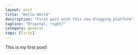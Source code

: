```yaml
---
layout: post
title: "Hello World"
description: "First post with this new blogging platform"
tagline: "Original, right?"
category: general
tags: [first]
---
```

This is my first post!
